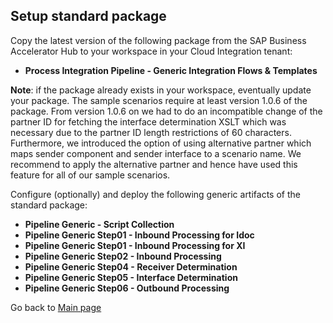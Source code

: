 ## Setup standard package

Copy the latest version of the following package from the SAP Business Accelerator Hub to your workspace in your Cloud Integration tenant:

- **Process Integration Pipeline - Generic Integration Flows & Templates**

**Note**: if the package already exists in your workspace, eventually update your package. The sample scenarios require at least version 1.0.6 of the package.
From version 1.0.6 on we had to do an incompatible change of the partner ID for fetching the interface determination XSLT which was necessary due to the partner ID length restrictions of 60 characters.
Furthermore, we introduced the option of using alternative partner which maps sender component and sender interface to a scenario name. We recommend to apply the alternative partner and hence have used this feature for all of our sample scenarios.

Configure (optionally) and deploy the following generic artifacts of the standard package:

- **Pipeline Generic - Script Collection**
- **Pipeline Generic Step01 - Inbound Processing for Idoc**
- **Pipeline Generic Step01 - Inbound Processing for XI**
- **Pipeline Generic Step02 - Inbound Processing**
- **Pipeline Generic Step04 - Receiver Determination**
- **Pipeline Generic Step05 - Interface Determination**
- **Pipeline Generic Step06 - Outbound Processing**

Go back to [Main page](../../README.md)

